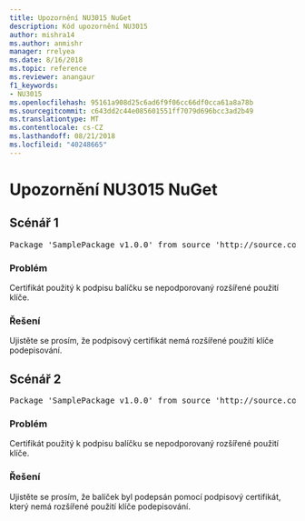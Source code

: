 ```yaml
---
title: Upozornění NU3015 NuGet
description: Kód upozornění NU3015
author: mishra14
ms.author: anmishr
manager: rrelyea
ms.date: 8/16/2018
ms.topic: reference
ms.reviewer: anangaur
f1_keywords:
- NU3015
ms.openlocfilehash: 95161a908d25c6ad6f9f06cc66df0cca61a8a78b
ms.sourcegitcommit: c643dd2c44e085601551ff7079d696bcc3ad2b49
ms.translationtype: MT
ms.contentlocale: cs-CZ
ms.lasthandoff: 08/21/2018
ms.locfileid: "40248665"
---
```

# <a name="nuget-warning-nu3015"></a>Upozornění NU3015 NuGet

## <a name="scenario-1"></a>Scénář 1

<pre>Package 'SamplePackage v1.0.0' from source 'http://source.com/index.json': The lifetime signing EKU in the primary signature's certificate is not supported.</pre>

### <a name="issue"></a>Problém

Certifikát použitý k podpisu balíčku se nepodporovaný rozšířené použití klíče.


### <a name="solution"></a>Řešení

Ujistěte se prosím, že podpisový certifikát nemá rozšířené použití klíče podepisování.



## <a name="scenario-2"></a>Scénář 2

<pre>Package 'SamplePackage v1.0.0' from source 'http://source.com/index.json': The lifetime signing EKU in the signing certificate is not supported.</pre>

### <a name="issue"></a>Problém

Certifikát použitý k podpisu balíčku se nepodporovaný rozšířené použití klíče.


### <a name="solution"></a>Řešení

Ujistěte se prosím, že balíček byl podepsán pomocí podpisový certifikát, který nemá rozšířené použití klíče podepisování.



